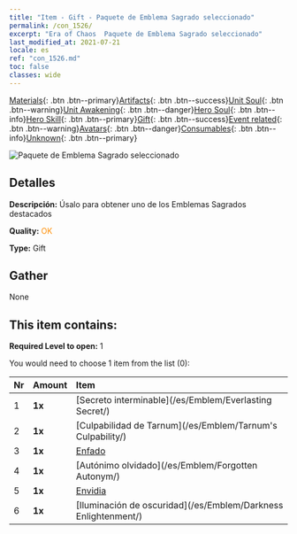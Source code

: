 ```yaml
---
title: "Item - Gift - Paquete de Emblema Sagrado seleccionado"
permalink: /con_1526/
excerpt: "Era of Chaos  Paquete de Emblema Sagrado seleccionado"
last_modified_at: 2021-07-21
locale: es
ref: "con_1526.md"
toc: false
classes: wide
---
```

 [Materials](/ItemsES/){: .btn .btn--primary}[Artifacts](/ItemsES/Artifacts/){: .btn .btn--success}[Unit Soul](/ItemsES/UnitSoul/){: .btn .btn--warning}[Unit Awakening](/ItemsES/UnitAwakening/){: .btn .btn--danger}[Hero Soul](/ItemsES/HeroSoul/){: .btn .btn--info}[Hero Skill](/ItemsES/HeroSkill/){: .btn .btn--primary}[Gift](/ItemsES/Gift/){: .btn .btn--success}[Event related](/ItemsES/Events/){: .btn .btn--warning}[Avatars](/ItemsES/Avatars/){: .btn .btn--danger}[Consumables](/ItemsES/Consumables/){: .btn .btn--info}[Unknown](/ItemsES/Unknown/){: .btn .btn--primary}

 ![Paquete de Emblema Sagrado seleccionado](/images/t/i_907089.png)

## Detalles
 **Descripción:** Úsalo para obtener uno de los Emblemas Sagrados destacados

 **Quality:** <span style="color: #FF8C00">OK</span>

 **Type:** Gift

## Gather

  None

## This item contains:

 **Required Level to open:** 1

 You would need to choose 1 item from the list (0):

  | Nr | Amount |     Item    |
  |:---|:-------|:------------|
  | 1 |  **1x** | [Secreto interminable](/es/Emblem/Everlasting Secret/) |  | 
  | 2 |  **1x** | [Culpabilidad de Tarnum](/es/Emblem/Tarnum's Culpability/) |  | 
  | 3 |  **1x** | [Enfado](/es/Emblem/Anger/) |  | 
  | 4 |  **1x** | [Autónimo olvidado](/es/Emblem/Forgotten Autonym/) |  | 
  | 5 |  **1x** | [Envidia](/es/Emblem/Jealousy/) |  | 
  | 6 |  **1x** | [Iluminación de oscuridad](/es/Emblem/Darkness Enlightenment/) |  | 
